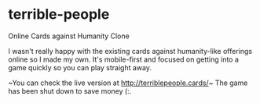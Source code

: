 # terrible-people
Online Cards against Humanity Clone

I wasn't really happy with the existing cards against humanity-like offerings online so I made my own. It's mobile-first
and focused on getting into a game quickly so you can play straight away.

~You can check the live version at http://terriblepeople.cards/~ The game has been shut down to save money (:.
